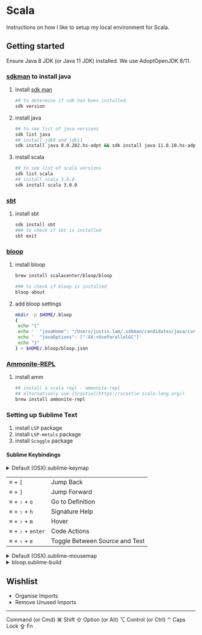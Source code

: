 # Scala

Instructions on how I like to setup my local environment for Scala.

## Getting started

Ensure Java 8 JDK (or Java 11 JDK) installed. We use AdoptOpenJDK 8/11.

### [sdkman](https://sdkman.io/usage) to install java

1. install [sdk man](https://sdkman.io/install)
   ```sh
   ## to determine if sdk has been installed.
   sdk version
   ```

1. install java
   ```sh
   ## to see list of java versions
   sdk list java
   ## install jdk8 and jdk11
   sdk install java 8.0.282.hs-adpt && sdk install java 11.0.10.hs-adpt
   ```

1. install scala
   ```sh
   ## to see list of scala versions
   sdk list scala
   ## install scala 3.0.0
   sdk install scala 3.0.0
   ```

### [sbt](https://www.scala-sbt.org/)

1. install sbt
   ```sh
   sdk install sbt
   ### to check if sbt is installed
   sbt exit
   ```

### [bloop](https://scalacenter.github.io/bloop/)

1. install bloop
   ```sh
   brew install scalacenter/bloop/bloop

   ### to check if bloop is installed
   bloop about
   ```

1. add bloop settings
   ```sh
   mkdir -p $HOME/.bloop
   {
    echo "{"
    echo '  "javaHome": "/Users/justin.lam/.sdkman/candidates/java/current",'
    echo '  "javaOptions": ["-XX:+UseParallelGC"]'
    echo "}"
   } > $HOME/.bloop/bloop.json
   ```

### [Ammonite-REPL](https://ammonite.io/#Ammonite-REPL)

1. install amm

   ```sh
   ## install a scala repl - ammonite-repl
   ## alternatively use [Scastie](https://scastie.scala-lang.org/)
   brew install ammonite-repl
   ```

### Setting up Sublime Text

1. install `LSP` package
1. install `LSP-metals` package
1. install `Scoggle` package

#### Sublime Keybindings

<details>
  <summary>Default (OSX).sublime-keymap</summary>

  ```json
  [
    {
      "command": "jump_back",
      "keys": ["primary+["]
    },
    {
      "command": "jump_forward",
      "keys": ["primary+]"]
    },
    //  Go To Definition
    { "keys": ["primary+shift+o"], "command": "goto_definition" },
    {
      "command": "lsp_symbol_definition",
      "args": {
        "side_by_side": false
      },
      "keys": ["primary+shift+o"],
      "context": [
        {
          "key": "lsp.session_with_capability",
          "operator": "equal",
          "operand": "definitionProvider"
        },
        {
          "key": "auto_complete_visible",
          "operator": "equal",
          "operand": false
        }
      ]
    },
    {
      "command": "lsp_hover",
      "keys": ["primary+shift+m"],
      "context": [
        {
          "key": "lsp.session_with_capability",
          "operator": "equal",
          "operand": "hoverProvider"
        }
      ]
    },
    {
      "command": "noop",
      "keys": ["primary+shift+h"],
      "context": [
        {
          "key": "lsp.signature_help",
          "operator": "equal",
          "operand": 0
        }
      ]
    },
    {
      "command": "lsp_code_actions",
      "keys": ["primary+shift+enter"],
      "context": [
        {
          "key": "lsp.session_with_capability",
          "operator": "equal",
          "operand": "hoverProvider"
        }
      ]
    },
    {
      "keys": ["enter"],
      "command": "commit_completion",
      "context": [{ "key": "auto_complete_visible" }]
    },
    {
      "keys": ["tab"],
      "command": "commit_completion",
      "context": [{ "key": "auto_complete_visible" }]
    }
  ]
  ```

</details>

|                     |                                |
| ------------------- | ------------------------------ |
| `⌘` + `[`           | Jump Back                      |
| `⌘` + `]`           | Jump Forward                   |
| `⌘` + `⇧` + `o`     | Go to Definition               |
| `⌘` + `⇧` + `h`     | Signature Help                 |
| `⌘` + `⇧` + `m`     | Hover                          |
| `⌘` + `⇧` + `enter` | Code Actions                   |
| `⌘` + `⇧` + `e`     | Toggle Between Source and Test |

<details>
  <summary>Default (OSX).sublime-mousemap</summary>

  ```json
  [
    {
      "button": "button1",
      "count": 2,
      "modifiers": ["super", "shift"],
      "press_command": "drag_select",
      "command": "goto_definition"
    },
    {
      "button": "button1",
      "count": 1,
      "modifiers": ["super", "shift"],
      "press_command": "drag_select",
      "command": "lsp_symbol_definition"
    },
    {
      "button": "button2",
      "count": 1,
      "modifiers": ["super", "shift"],
      "command": "jump_back"
    }
  ]
  ```

</details>

<details>
  <summary>bloop.sublime-build</summary>

  ```json
  {
    "selector": "source.scala",
    "working_dir": "$folder",
    "cmd": ["bloop test \\$(bloop projects | head -1) --only \"*${file_base_name}\" --only \"*${file_base_name}Spec\"  --no-color"],
    "shell": true,
    "variants": [
      {
        "name": "Test",
        "working_dir": "$folder",
        "cmd": ["bloop test \\$(bloop projects | head -1) --only \"*${file_base_name}\" --only \"*${file_base_name}Spec\" --no-color"],
        "shell": true
      },
      {
        "name": "Test All",
        "working_dir": "${folder}",
        "file_patterns": ["*.scala"],
        "cmd": ["bloop test \\$(bloop projects | head -1) --no-color"],
        "shell": true
      },
      {
        "name": "Clean",
        "working_dir": "${folder}",
        "cmd": ["bloop clean --no-color"],
        "shell": true
      },
      {
        "name": "Import Build",
        "working_dir": "$folder",
        "cmd": ["sbt -Dsbt.color=never bloopInstall && bloop compile \\$(bloop projects | head -1) --no-color"],
        "keyfiles": ["metals.sbt"],
        "shell": true
      },
    ]
  }
  ```

</details>

## Wishlist

- Organise Imports
- Remove Unused Imports

---

Command (or Cmd) ⌘
Shift ⇧
Option (or Alt) ⌥
Control (or Ctrl) ⌃
Caps Lock ⇪
Fn
